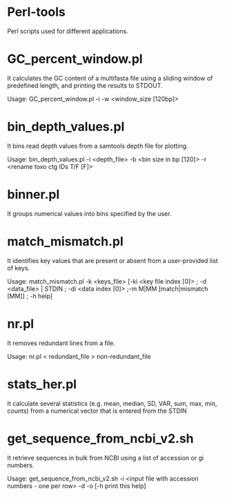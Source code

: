 # Perl-tools

Perl scripts used for different applications.

# GC_percent_window.pl
It calculates the GC content of a multifasta file using a sliding window of predefined length, and printing the results to STDOUT.

  Usage:
  GC_percent_window.pl -i <fasta file> -w <window_size [120bp]>

# bin_depth_values.pl
It bins read depth values from a samtools depth file for plotting.
  
  Usage:
  bin_depth_values.pl -i <depth_file> -b <bin size in bp [120]> -r <rename toxo ctg IDs T/F [F]>

# binner.pl
It groups numerical values into bins specified by the user.

# match_mismatch.pl
It identifies key values that are present or absent from a user-provided list of keys.

  Usage:
  match_mismatch.pl -k <keys_file> [-ki <key file index [0]> ; -d <data_file> | STDIN ; -di <data index [0]> ;-m M|MM [match|mismatch [MM]] ; -h help]

# nr.pl
It removes redundant lines from a file.
  
  Usage:
  nr.pl < redundant_file > non-redundant_file

# stats_her.pl
It calculate several statistics (e.g. mean, median, SD, VAR, sum, max, min, counts) from a numerical vector that is entered from the STDIN

# get_sequence_from_ncbi_v2.sh
It retrieve sequences in bulk from NCBI using a list of accession or gi numbers.
  
  Usage:
  get_sequence_from_ncbi_v2.sh -i	<input file with accession numbers - one per row> -d	<ncbi database> -o	<output file> [-h	print this help]
